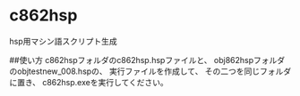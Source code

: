 # c862hsp
hsp用マシン語スクリプト生成

##使い方
c862hspフォルダのc862hsp.hspファイルと、
obj862hspフォルダのobjtestnew_008.hspの、
実行ファイルを作成して、
その二つを同じフォルダに置き、
c862hsp.exeを実行してください。
